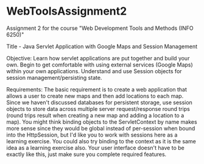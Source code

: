 # WebToolsAssignment2
Assignment 2 for the course "Web Development Tools and Methods (INFO 6250)"

Title - Java Servlet Application with Google Maps and Session Management

Objective: Learn how servlet applications are put together and build your own. Begin to get
comfortable with using external services (Google Maps) within your own applications.
Understand and use Session objects for session management/persisting state.

Requirements: The basic requirement is to create a web application that allows a user to
create new maps and then add locations to each map. Since we haven't discussed databases
for persistent storage, use session objects to store data across multiple server
request/response round trips (round trips result when creating a new map and adding a
location to a map). You might think binding objects to the ServletContext by name makes
more sense since they would be global instead of per-session when bound into the
HttpSession, but I'd like you to work with sessions here as a learning exercise. You could also
try binding to the context as it is the same idea as a learning exercise also. Your user
interface doesn't have to be exactly like this, just make sure you complete required features.
